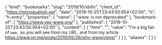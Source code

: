 {
  "kind": "bookmarks",
  "slug": "2019/10/xbifn",
  "client_id": "https://micropublish.net",
  "date": "2019-10-25T23:43:50.954+02:00",
  "h": "h-entry",
  "properties": {
    "name": [
      "www. is not deprecated"
    ],
    "bookmark-of": [
      "https://www.yes-www.org/"
    ],
    "published": [
      "2019-10-25T23:43:50.954+02:00"
    ],
    "content": [
      {
        "html": "",
        "value": "I'm a big fan of `www.` as you will see from my URL, and from my article https://www.jvt.me/posts/2019/05/26/why-wwwjvtme/"
      }
    ]
  },
  "aliases": [
  ]
}
